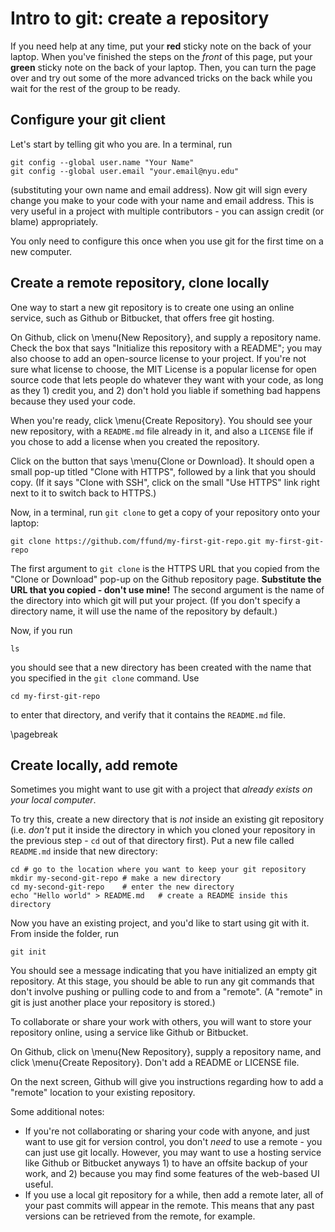 # Intro to git: create a repository

                                                                                
If you need help at any time, put your **red** sticky note on the back of your 
laptop. When you've finished the steps on the _front_ of this page, put your 
**green** sticky note on the back of your laptop. Then, you can turn the page 
over and try out some of the more advanced tricks on the back while you wait 
for the rest of the group to be ready.                                          

## Configure your git client

Let's start by telling git who you are. In a terminal, run

```
git config --global user.name "Your Name"
git config --global user.email "your.email@nyu.edu"
```

(substituting your own name and email address). Now git will sign every 
change you make to your code with your name and email address. This is very 
useful in a project with multiple contributors - you can assign credit (or 
blame) appropriately. 

You only need to configure this once when you use git for the 
first time on a new computer.

## Create a remote repository, clone locally

One way to start a new git repository is to create one using an online 
service, such as Github or Bitbucket, that offers free git hosting.

On Github, click on \menu{New Repository}, and supply a repository name. 
Check the box that says "Initialize this repository with a README"; you 
may also choose to add an open-source license to your project. If you're not
sure what license to choose, the MIT License is a popular license for open 
source code that lets people do whatever they want with your code, 
as long as they 1) credit you, and 2) don't hold you liable if something bad
happens because they used your code.

When you're ready, click \menu{Create Repository}. You should see your new
repository, with a `README.md` file already in it, and also a `LICENSE` file
if you chose to add a license when you created the repository. 

Click on the button that says \menu{Clone or Download}. It should open a 
small pop-up titled "Clone with HTTPS", followed by a link that you should copy.
(If it says "Clone with SSH", click on the small "Use HTTPS" link right next 
to it to switch back to HTTPS.)
 
Now, in a terminal, run `git clone` to get a copy of your repository onto 
your laptop:

```
git clone https://github.com/ffund/my-first-git-repo.git my-first-git-repo
```
The first argument to `git clone` is the HTTPS URL that you copied from the 
"Clone or Download" pop-up on the Github repository page.
**Substitute the URL that you copied - don't use mine!** The second
argument is the name of the directory into which git will put your project.
(If you don't specify a directory name, it will use the name of the repository
by default.) 

Now, if you run 

```
ls
```

you should see that a new directory has been created with the name that you 
specified in the `git clone` command. Use

```
cd my-first-git-repo
```

to enter that directory, and verify that it contains the `README.md` file. 

\pagebreak                                                                      
 
## Create locally, add remote

Sometimes you might want to use git with a project that _already exists on your
local computer_.

To try this, create a new directory that is _not_ inside an existing git 
repository (i.e. _don't_ put it inside the directory in which you cloned your
repository in the previous step - `cd` out of that directory first). 
Put a new file called `README.md` inside that new directory:

```
cd # go to the location where you want to keep your git repository
mkdir my-second-git-repo # make a new directory
cd my-second-git-repo    # enter the new directory
echo "Hello world" > README.md   # create a README inside this directory
```

Now you have an existing project, and you'd like to start using git with it. 
From inside the folder, run

```
git init
```

You should see a message indicating that you have initialized an empty 
git repository. At this stage, you should be able to run any git commands
that don't involve pushing or pulling code to and from a "remote". (A "remote" 
in git is just another place your repository is stored.) 

To collaborate or share your work with others, 
you will want to store your repository online, using a 
service like Github or Bitbucket.

On Github, click on \menu{New Repository}, supply a repository name,
and click \menu{Create Repository}. Don't add a README or LICENSE file.

On the next screen, Github will give you instructions regarding how to 
add a "remote" location to your existing repository.

Some additional notes:

* If you're not collaborating or sharing your code with anyone, and just 
want to use git for version control, you don't _need_ to use a remote - you can 
just use git locally. However, you may want to use a hosting service like Github 
or Bitbucket anyways 1) to have an offsite backup of your work, and 2) because
you may find some features of the web-based UI useful.
* If you use a local git repository for a while, then add a remote later, 
all of your past commits will appear in the remote. This means that any past
versions can be retrieved from the remote, for example.   
